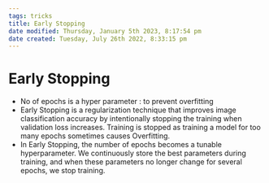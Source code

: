 ```yaml
---
tags: tricks 
title: Early Stopping
date modified: Thursday, January 5th 2023, 8:17:54 pm
date created: Tuesday, July 26th 2022, 8:33:15 pm
---
```


# Early Stopping
- No of epochs is a hyper parameter : to prevent overfitting
- Early Stopping is a regularization technique that improves image classification accuracy by intentionally stopping the training when validation loss increases. Training is stopped as training a model for too many epochs sometimes causes Overfitting.
- In Early Stopping, the number of epochs becomes a tunable hyperparameter. We continuously store the best parameters during training, and when these parameters no longer change for several epochs, we stop training.

